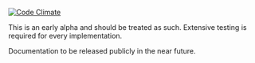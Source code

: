 [![Code Climate](https://codeclimate.com/github/DemacMedia/Magento-Multi-Location-Inventory.png)](https://codeclimate.com/github/DemacMedia/Magento-Multi-Location-Inventory)


This is an early alpha and should be treated as such. Extensive testing is required for every implementation.

Documentation to be released publicly in the near future.
